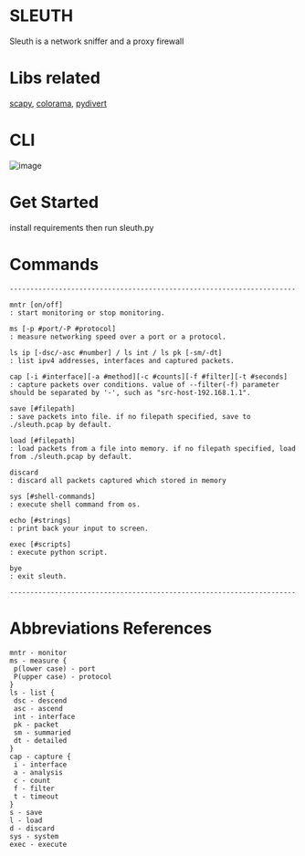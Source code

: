# SLEUTH
Sleuth is a network sniffer and a proxy firewall

# Libs related
[scapy](https://github.com/secdev/scapy), [colorama](https://github.com/tartley/colorama), [pydivert](https://github.com/ffalcinelli/pydivert)

# CLI
![image](https://github.com/vortezwohl/sleuth-network-sniffer/assets/117743023/07cc9165-af8f-4edf-97a6-6e9ff50e2fb2)

# Get Started
install requirements then run sleuth.py

# Commands
```
----------------------------------------------------------------------

mntr [on/off]                                                         : start monitoring or stop monitoring.

ms [-p #port/-P #protocol]                                            : measure networking speed over a port or a protocol.

ls ip [-dsc/-asc #number] / ls int / ls pk [-sm/-dt]                  : list ipv4 addresses, interfaces and captured packets.

cap [-i #interface][-a #method][-c #counts][-f #filter][-t #seconds]  : capture packets over conditions. value of --filter(-f) parameter should be separated by '-', such as "src-host-192.168.1.1".

save [#filepath]                                                      : save packets into file. if no filepath specified, save to ./sleuth.pcap by default.

load [#filepath]                                                      : load packets from a file into memory. if no filepath specified, load from ./sleuth.pcap by default.

discard                                                               : discard all packets captured which stored in memory

sys [#shell-commands]                                                 : execute shell command from os.

echo [#strings]                                                       : print back your input to screen.

exec [#scripts]                                                       : execute python script.

bye                                                                   : exit sleuth.

----------------------------------------------------------------------
```

# Abbreviations References
```
mntr - monitor
ms - measure {
 p(lower case) - port
 P(upper case) - protocol
}
ls - list {
 dsc - descend
 asc - ascend
 int - interface
 pk - packet
 sm - summaried
 dt - detailed
}
cap - capture {
 i - interface
 a - analysis
 c - count
 f - filter
 t - timeout
}
s - save
l - load
d - discard
sys - system
exec - execute
```
